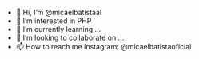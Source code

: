 - 👋 Hi, I’m @micaelbatistaal
- 👀 I’m interested in PHP
- 🌱 I’m currently learning ...
- 💞️ I’m looking to collaborate on ...
- 📫 How to reach me Instagram: @micaelbatistaoficial

<!---
micaelbatistaal/micaelbatistaal is a ✨ special ✨ repository because its `README.md` (this file) appears on your GitHub profile.
You can click the Preview link to take a look at your changes.
--->
